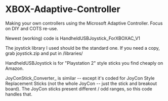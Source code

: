 # XBOX-Adaptive-Controller
Making your own controllers using the Microsoft Adaptive Controller. Focus on DIY and COTS re-use.

Newest (working) code is HandheldUSBJoystick_ForXBOXAC_V1

The joystick library I used should be the standard one. If you need a copy, grab joystick.zip and put in /libraries/


HandheldUSBJoystick is for "Playstation 2" style sticks you find cheaply on Amazon.

JoyConStick_Converter_ is similar -- except it's coded for JoyCon Style Replacement Sticks (not the whole JoyCon -- just the stick and breakout board). The JoyCon sticks present different / odd ranges, so this code handles that.
